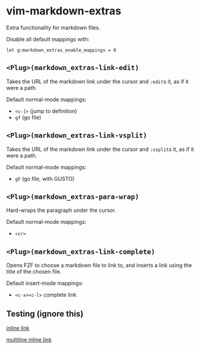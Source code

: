 # vim-markdown-extras

Extra functionality for markdown files.

Disable all default mappings with:

```vim
let g:markdown_extras_enable_mappings = 0
```

## `<Plug>(markdown_extras-link-edit)`

Takes the URL of the markdown link under the cursor and `:edit`s it, as if it
were a path.

Default normal-mode mappings:

 - `<c-]>` (jump to definition)
 - `gf` (go file)

## `<Plug>(markdown_extras-link-vsplit)`

Takes the URL of the markdown link under the cursor and `:vsplit`s it, as if it
were a path.

Default normal-mode mappings:

 - `gF` (go file, with GUSTO)

## `<Plug>(markdown_extras-para-wrap)`

Hard-wraps the paragraph under the cursor.

Default normal-mode mappings:

 - `<cr>`

## `<Plug>(markdown_extras-link-complete)`

Opens FZF to choose a markdown file to link to, and inserts a link using the
title of the chosen file.

Default insert-mode mappings:

 - `<c-x><c-l>` complete link

## Testing (ignore this)

[inline link](ftplugin/markdown.vim)

[multiline
inline
link](autoload/markdown_extras/link.vim)
